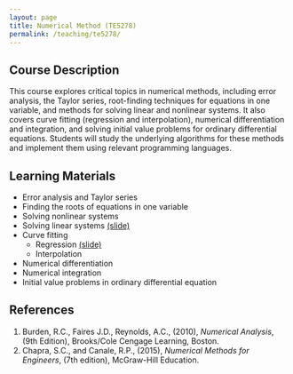 ```yaml
---
layout: page
title: Numerical Method (TE5278)
permalink: /teaching/te5278/
--- 
```


## Course Description
This course explores critical topics in numerical methods, including error analysis, the Taylor series, root-finding techniques for equations in one variable, and methods for solving linear and nonlinear systems. It also covers curve fitting (regression and interpolation), numerical differentiation and integration, and solving initial value problems for ordinary differential equations. Students will study the underlying algorithms for these methods and implement them using relevant programming languages.

## Learning Materials

* Error analysis and Taylor series
* Finding the roots of equations in one variable
* Solving nonlinear systems 
* Solving linear systems [(slide)](/teaching/te5278/lecture4.pdf)
* Curve fitting
  * Regression [(slide)](/teaching/te5278/lecture5.pdf)
  * Interpolation
* Numerical differentiation
* Numerical integration
* Initial value problems in ordinary differential equation

## References

1. Burden, R.C., Faires J.D., Reynolds, A.C., (2010), *Numerical Analysis*, (9th Edition), Brooks/Cole Cengage Learning, Boston.
1. Chapra, S.C., and Canale, R.P., (2015), *Numerical Methods for Engineers*, (7th edition), McGraw-Hill Education.
